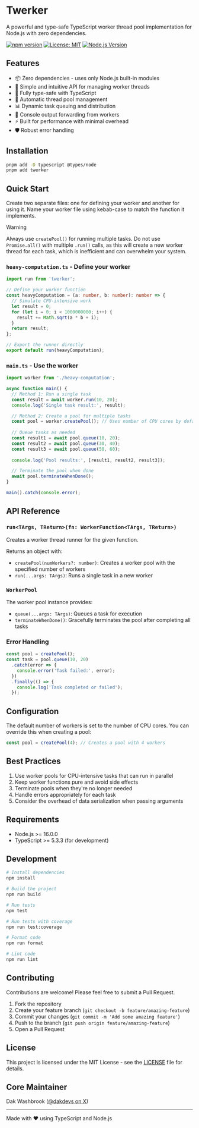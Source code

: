 # Twerker

A powerful and type-safe TypeScript worker thread pool implementation for Node.js with zero dependencies.

[![npm version](https://badge.fury.io/js/twerker.svg)](https://badge.fury.io/js/twerker)
[![License: MIT](https://img.shields.io/badge/License-MIT-yellow.svg)](https://opensource.org/licenses/MIT)
[![Node.js Version](https://img.shields.io/node/v/twerker)](https://nodejs.org)

## Features

- 📦 Zero dependencies - uses only Node.js built-in modules
- 🚀 Simple and intuitive API for managing worker threads
- 💪 Fully type-safe with TypeScript
- 🔄 Automatic thread pool management
- 📊 Dynamic task queuing and distribution
- 🎯 Console output forwarding from workers
- ⚡ Built for performance with minimal overhead
- 🛡️ Robust error handling

## Installation

```bash
pnpm add -D typescript @types/node
pnpm add twerker
```

## Quick Start

Create two separate files: one for defining your worker and another for using it. Name your worker file using kebab-case to match the function it implements.

> [!WARNING]
> Always use `createPool()` for running multiple tasks. Do not use `Promise.all()` with multiple `.run()` calls, as this will create a new worker thread for each task, which is inefficient and can overwhelm your system.

### `heavy-computation.ts` - Define your worker
```typescript
import run from 'twerker';

// Define your worker function
const heavyComputation = (a: number, b: number): number => {
  // Simulate CPU-intensive work
  let result = 0;
  for (let i = 0; i < 1000000000; i++) {
    result += Math.sqrt(a * b + i);
  }
  return result;
};

// Export the runner directly
export default run(heavyComputation);
```

### `main.ts` - Use the worker
```typescript
import worker from './heavy-computation';

async function main() {
  // Method 1: Run a single task
  const result = await worker.run(10, 20);
  console.log('Single task result:', result);

  // Method 2: Create a pool for multiple tasks
  const pool = worker.createPool(); // Uses number of CPU cores by default
  
  // Queue tasks as needed
  const result1 = await pool.queue(10, 20);
  const result2 = await pool.queue(30, 40);
  const result3 = await pool.queue(50, 60);
  
  console.log('Pool results:', [result1, result2, result3]);

  // Terminate the pool when done
  await pool.terminateWhenDone();
}

main().catch(console.error);
```

## API Reference

### `run<TArgs, TReturn>(fn: WorkerFunction<TArgs, TReturn>)`

Creates a worker thread runner for the given function.

Returns an object with:
- `createPool(numWorkers?: number)`: Creates a worker pool with the specified number of workers
- `run(...args: TArgs)`: Runs a single task in a new worker

### `WorkerPool`

The worker pool instance provides:
- `queue(...args: TArgs)`: Queues a task for execution
- `terminateWhenDone()`: Gracefully terminates the pool after completing all tasks

### Error Handling

```typescript
const pool = createPool();
const task = pool.queue(10, 20)
  .catch(error => {
    console.error('Task failed:', error);
  })
  .finally(() => {
    console.log('Task completed or failed');
  });
```

## Configuration

The default number of workers is set to the number of CPU cores. You can override this when creating a pool:

```typescript
const pool = createPool(4); // Creates a pool with 4 workers
```

## Best Practices

1. Use worker pools for CPU-intensive tasks that can run in parallel
2. Keep worker functions pure and avoid side effects
3. Terminate pools when they're no longer needed
4. Handle errors appropriately for each task
5. Consider the overhead of data serialization when passing arguments

## Requirements

- Node.js >= 16.0.0
- TypeScript >= 5.3.3 (for development)

## Development

```bash
# Install dependencies
npm install

# Build the project
npm run build

# Run tests
npm test

# Run tests with coverage
npm run test:coverage

# Format code
npm run format

# Lint code
npm run lint
```

## Contributing

Contributions are welcome! Please feel free to submit a Pull Request.

1. Fork the repository
2. Create your feature branch (`git checkout -b feature/amazing-feature`)
3. Commit your changes (`git commit -m 'Add some amazing feature'`)
4. Push to the branch (`git push origin feature/amazing-feature`)
5. Open a Pull Request

## License

This project is licensed under the MIT License - see the [LICENSE](LICENSE) file for details.

## Core Maintainer

Dak Washbrook ([@dakdevs on X](https://x.com/dakdevs))

---

Made with ❤️ using TypeScript and Node.js